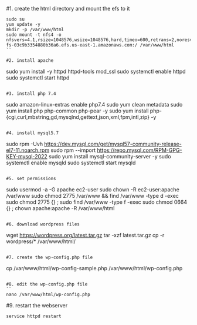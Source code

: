 #1. create the html directory and mount the efs to it
```
sudo su
yum update -y
mkdir -p /var/www/html
sudo mount -t nfs4 -o nfsvers=4.1,rsize=1048576,wsize=1048576,hard,timeo=600,retrans=2,noresvport fs-03c9b3354880b36a6.efs.us-east-1.amazonaws.com:/ /var/www/html
``

#2. install apache 
```
sudo yum install -y httpd httpd-tools mod_ssl
sudo systemctl enable httpd 
sudo systemctl start httpd
```

#3. install php 7.4
```
sudo amazon-linux-extras enable php7.4
sudo yum clean metadata
sudo yum install php php-common php-pear -y
sudo yum install php-{cgi,curl,mbstring,gd,mysqlnd,gettext,json,xml,fpm,intl,zip} -y
```

#4. install mysql5.7
```
sudo rpm -Uvh https://dev.mysql.com/get/mysql57-community-release-el7-11.noarch.rpm
sudo rpm --import https://repo.mysql.com/RPM-GPG-KEY-mysql-2022
sudo yum install mysql-community-server -y
sudo systemctl enable mysqld
sudo systemctl start mysqld
```

#5. set permissions
```
sudo usermod -a -G apache ec2-user
sudo chown -R ec2-user:apache /var/www
sudo chmod 2775 /var/www && find /var/www -type d -exec sudo chmod 2775 {} \;
sudo find /var/www -type f -exec sudo chmod 0664 {} \;
chown apache:apache -R /var/www/html 
```

#6. download wordpress files
```
wget https://wordpress.org/latest.tar.gz
tar -xzf latest.tar.gz
cp -r wordpress/* /var/www/html/
```

#7. create the wp-config.php file
```
cp /var/www/html/wp-config-sample.php /var/www/html/wp-config.php
```

#8. edit the wp-config.php file
``
nano /var/www/html/wp-config.php
```

#9. restart the webserver
```
service httpd restart

```